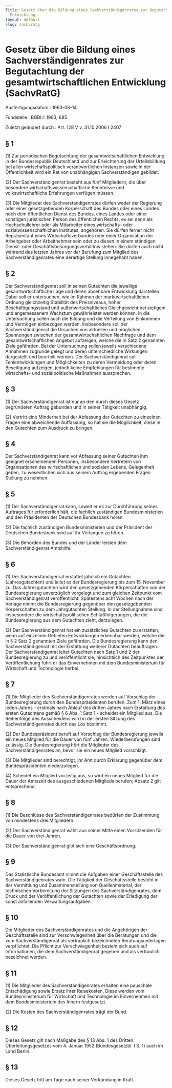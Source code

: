 ```yaml
---
Title: Gesetz über die Bildung eines Sachverständigenrates zur Begutachtung der gesamtwirtschaftlichen
  Entwicklung
layout: default
slug: sachvratg
---
```


# Gesetz über die Bildung eines Sachverständigenrates zur Begutachtung der gesamtwirtschaftlichen Entwicklung (SachvRatG)

Ausfertigungsdatum
:   1963-08-14

Fundstelle
:   BGBl I: 1963, 685

Zuletzt geändert durch
:   Art. 128 V v. 31.10.2006 I 2407


## § 1

(1) Zur periodischen Begutachtung der gesamtwirtschaftlichen
Entwicklung in der Bundesrepublik Deutschland und zur Erleichterung
der Urteilsbildung bei allen wirtschaftspolitisch verantwortlichen
Instanzen sowie in der Öffentlichkeit wird ein Rat von unabhängigen
Sachverständigen gebildet.

(2) Der Sachverständigenrat besteht aus fünf Mitgliedern, die über
besondere wirtschaftswissenschaftliche Kenntnisse und
volkswirtschaftliche Erfahrungen verfügen müssen.

(3) Die Mitglieder des Sachverständigenrates dürfen weder der
Regierung oder einer gesetzgebenden Körperschaft des Bundes oder eines
Landes noch dem öffentlichen Dienst des Bundes, eines Landes oder
einer sonstigen juristischen Person des öffentlichen Rechts, es sei
denn als Hochschullehrer oder als Mitarbeiter eines wirtschafts- oder
sozialwissenschaftlichen Institutes, angehören. Sie dürfen ferner
nicht Repräsentant eines Wirtschaftsverbandes oder einer Organisation
der Arbeitgeber oder Arbeitnehmer sein oder zu diesen in einem
ständigen Dienst- oder Geschäftsbesorgungsverhältnis stehen. Sie
dürfen auch nicht während des letzten Jahres vor der Berufung zum
Mitglied des Sachverständigenrates eine derartige Stellung innegehabt
haben.


## § 2

Der Sachverständigenrat soll in seinen Gutachten die jeweilige
gesamtwirtschaftliche Lage und deren absehbare Entwicklung darstellen.
Dabei soll er untersuchen, wie im Rahmen der marktwirtschaftlichen
Ordnung gleichzeitig Stabilität des Preisniveaus, hoher
Beschäftigungsstand und außenwirtschaftliches Gleichgewicht bei
stetigem und angemessenem Wachstum gewährleistet werden können. In die
Untersuchung sollen auch die Bildung und die Verteilung von Einkommen
und Vermögen einbezogen werden. Insbesondere soll der
Sachverständigenrat die Ursachen von aktuellen und möglichen
Spannungen zwischen der gesamtwirtschaftlichen Nachfrage und dem
gesamtwirtschaftlichen Angebot aufzeigen, welche die in Satz 2
genannten Ziele gefährden. Bei der Untersuchung sollen jeweils
verschiedene Annahmen zugrunde gelegt und deren unterschiedliche
Wirkungen dargestellt und beurteilt werden. Der Sachverständigenrat
soll Fehlentwicklungen und Möglichkeiten zu deren Vermeidung oder
deren Beseitigung aufzeigen, jedoch keine Empfehlungen für bestimmte
wirtschafts- und sozialpolitische Maßnahmen aussprechen.


## § 3

(1) Der Sachverständigenrat ist nur an den durch dieses Gesetz
begründeten Auftrag gebunden und in seiner Tätigkeit unabhängig.

(2) Vertritt eine Minderheit bei der Abfassung der Gutachten zu
einzelnen Fragen eine abweichende Auffassung, so hat sie die
Möglichkeit, diese in den Gutachten zum Ausdruck zu bringen.


## § 4

Der Sachverständigenrat kann vor Abfassung seiner Gutachten ihm
geeignet erscheinenden Personen, insbesondere Vertretern von
Organisationen des wirtschaftlichen und sozialen Lebens, Gelegenheit
geben, zu wesentlichen sich aus seinem Auftrag ergebenden Fragen
Stellung zu nehmen.


## § 5

(1) Der Sachverständigenrat kann, soweit er es zur Durchführung seines
Auftrages für erforderlich hält, die fachlich zuständigen
Bundesministerien und den Präsidenten der Deutschen Bundesbank hören.

(2) Die fachlich zuständigen Bundesministerien und der Präsident der
Deutschen Bundesbank sind auf ihr Verlangen zu hören.

(3) Die Behörden des Bundes und der Länder leisten dem
Sachverständigenrat Amtshilfe.


## § 6

(1) Der Sachverständigenrat erstattet jährlich ein Gutachten
(Jahresgutachten) und leitet es der Bundesregierung bis zum 15.
November zu. Das Jahresgutachten wird den gesetzgebenden
Körperschaften von der Bundesregierung unverzüglich vorgelegt und zum
gleichen Zeitpunkt vom Sachverständigenrat veröffentlicht. Spätestens
acht Wochen nach der Vorlage nimmt die Bundesregierung gegenüber den
gesetzgebenden Körperschaften zu dem Jahrgutachten Stellung. In der
Stellungnahme sind insbesondere die wirtschaftspolitischen
Schlußfolgerungen, die die Bundesregierung aus dem Gutachten zieht,
darzulegen.

(2) Der Sachverständigenrat hat ein zusätzliches Gutachten zu
erstatten, wenn auf einzelnen Gebieten Entwicklungen erkennbar werden,
welche die in § 2 Satz 2 genannten Ziele gefährden. Die
Bundesregierung kann den Sachverständigenrat mit der Erstattung
weiterer Gutachten beauftragen. Der Sachverständigenrat leitet
Gutachten nach Satz 1 und 2 der Bundesregierung zu und veröffentlicht
sie; hinsichtlich des Zeitpunktes der Veröffentlichung führt er das
Einvernehmen mit dem Bundesministerium für Wirtschaft und Technologie
herbei.


## § 7

(1) Die Mitglieder des Sachverständigenrates werden auf Vorschlag der
Bundesregierung durch den Bundespräsidenten berufen. Zum 1. März eines
jeden Jahres - erstmals nach Ablauf des dritten Jahres nach Erstattung
des ersten Gutachtens gemäß § 6 Abs. 1 Satz 1 - scheidet ein Mitglied
aus. Die Reihenfolge des Ausscheidens wird in der ersten Sitzung des
Sachverständigenrates durch das Los bestimmt.

(2) Der Bundespräsident beruft auf Vorschlag der Bundesregierung
jeweils ein neues Mitglied für die Dauer von fünf Jahren.
Wiederberufungen sind zulässig. Die Bundesregierung hört die
Mitglieder des Sachverständigenrates an, bevor sie ein neues Mitglied
vorschlägt.

(3) Die Mitglieder sind berechtigt, ihr Amt durch Erklärung gegenüber
dem Bundespräsidenten niederzulegen.

(4) Scheidet ein Mitglied vorzeitig aus, so wird ein neues Mitglied
für die Dauer der Amtszeit des ausgeschiedenen Mitglieds berufen;
Absatz 2 gilt entsprechend.


## § 8

(1) Die Beschlüsse des Sachverständigenrates bedürfen der Zustimmung
von mindestens drei Mitgliedern.

(2) Der Sachverständigenrat wählt aus seiner Mitte einen Vorsitzenden
für die Dauer von drei Jahren.

(3) Der Sachverständigenrat gibt sich eine Geschäftsordnung.


## § 9

Das Statistische Bundesamt nimmt die Aufgaben einer Geschäftsstelle
des Sachverständigenrates wahr. Die Tätigkeit der Geschäftsstelle
besteht in der Vermittlung und Zusammenstellung von Quellenmaterial,
der technischen Vorbereitung der Sitzungen des Sachverständigenrates,
dem Druck und der Veröffentlichung der Gutachten sowie der Erledigung
der sonst anfallenden Verwaltungsaufgaben.


## § 10

Die Mitglieder des Sachverständigenrates und die Angehörigen der
Geschäftsstelle sind zur Verschwiegenheit über die Beratungen und die
vom Sachverständigenrat als vertraulich bezeichneten
Beratungsunterlagen verpflichtet. Die Pflicht zur Verschwiegenheit
bezieht sich auch auf Informationen, die dem Sachverständigenrat
gegeben und als vertraulich bezeichnet werden.


## § 11

(1) Die Mitglieder des Sachverständigenrates erhalten eine pauschale
Entschädigung sowie Ersatz ihrer Reisekosten. Diese werden vom
Bundesministerium für Wirtschaft und Technologie im Einvernehmen mit
dem Bundesministerium des Innern festgesetzt.

(2) Die Kosten des Sachverständigenrates trägt der Bund.


## § 12

Dieses Gesetz gilt nach Maßgabe des § 13 Abs. 1 des Dritten
Überleitungsgesetzes vom 4. Januar 1952 (Bundesgesetzbl. I S. 1) auch
im Land Berlin.


## § 13

Dieses Gesetz tritt am Tage nach seiner Verkündung in Kraft.

